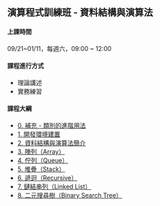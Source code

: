 ## 演算程式訓練班 - 資料結構與演算法

#### 上課時間

09/21~01/11，每週六，09:00 ~ 12:00

#### 課程進行方式

- 理論講述
- 實務練習

#### 課程大綱
- [0. 補充 - 類別的進階用法](http://AP-Training.github.io/DataStructure0921/0-1.%20補充%20-%20類別進階用法_Q.slides.html)
- [1. 開發環境建置](http://AP-Training.github.io/DataStructure0921/0.%20開發環境建置.slides.html)
- [2. 資料結構與演算法簡介](http://AP-Training.github.io/DataStructure0921/1.%20資料結構與演算法簡介.slides.html)
- [3. 陣列（Array）](http://AP-Training.github.io/DataStructure0921/2.%20陣列(Array)_Q.slides.html)
- [4. 佇列（Queue）](http://AP-Training.github.io/DataStructure0921/3.%20佇列(Queue)_Q.slides.html)
- [5. 堆疊（Stack）](http://AP-Training.github.io/DataStructure0921/4.堆疊_Q(Stack).slides.html)
- [6. 遞迴（Recursive）](http://AP-Training.github.io/DataStructure0921/13.%20遞迴_Q(Recursive).slides.html)
- [7. 鏈結串列（Linked List）](http://AP-Training.github.io/DataStructure0921/5.鏈結串列_Q(Linked%20List).slides.html)
- [8. 二元搜尋樹（Binary Search Tree）](http://AP-Training.github.io/DataStructure0921/6.二元搜尋樹(Binary%20Search%20Tree)_Q.slides.html)
